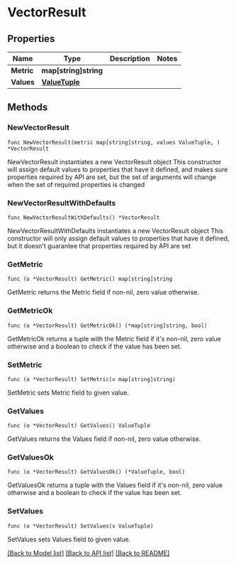 # VectorResult

## Properties

Name | Type | Description | Notes
------------ | ------------- | ------------- | -------------
**Metric** | **map[string]string** |  | 
**Values** | [**ValueTuple**](ValueTuple.md) |  | 

## Methods

### NewVectorResult

`func NewVectorResult(metric map[string]string, values ValueTuple, ) *VectorResult`

NewVectorResult instantiates a new VectorResult object
This constructor will assign default values to properties that have it defined,
and makes sure properties required by API are set, but the set of arguments
will change when the set of required properties is changed

### NewVectorResultWithDefaults

`func NewVectorResultWithDefaults() *VectorResult`

NewVectorResultWithDefaults instantiates a new VectorResult object
This constructor will only assign default values to properties that have it defined,
but it doesn't guarantee that properties required by API are set

### GetMetric

`func (o *VectorResult) GetMetric() map[string]string`

GetMetric returns the Metric field if non-nil, zero value otherwise.

### GetMetricOk

`func (o *VectorResult) GetMetricOk() (*map[string]string, bool)`

GetMetricOk returns a tuple with the Metric field if it's non-nil, zero value otherwise
and a boolean to check if the value has been set.

### SetMetric

`func (o *VectorResult) SetMetric(v map[string]string)`

SetMetric sets Metric field to given value.


### GetValues

`func (o *VectorResult) GetValues() ValueTuple`

GetValues returns the Values field if non-nil, zero value otherwise.

### GetValuesOk

`func (o *VectorResult) GetValuesOk() (*ValueTuple, bool)`

GetValuesOk returns a tuple with the Values field if it's non-nil, zero value otherwise
and a boolean to check if the value has been set.

### SetValues

`func (o *VectorResult) SetValues(v ValueTuple)`

SetValues sets Values field to given value.



[[Back to Model list]](../README.md#documentation-for-models) [[Back to API list]](../README.md#documentation-for-api-endpoints) [[Back to README]](../README.md)


